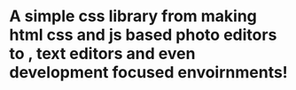 # A simple css library from making html css and js based photo editors to , text editors and even development focused envoirnments!
